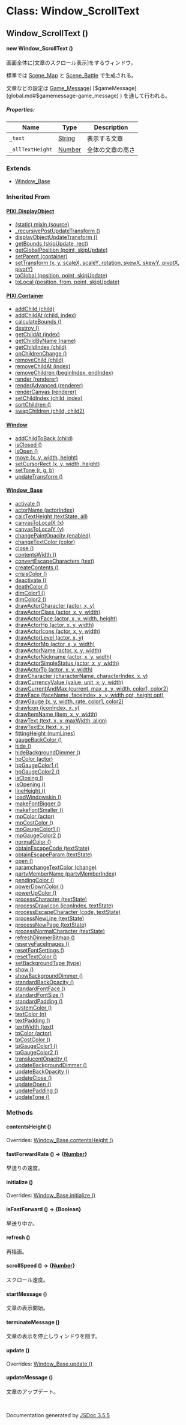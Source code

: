 # Class: Window_ScrollText

## Window_ScrollText ()

#### new Window_ScrollText ()
画面全体に[文章のスクロール表示]をするウィンドウ。

標準では [Scene_Map](Scene_Map.md) と [Scene_Battle](Scene_Battle.md) で生成される。

文章などの設定は [Game_Message](Game_Message.md)( [$gameMessage](global.md#$gamemessage-game_message) ) を通して行われる。


##### Properties:

| Name | Type | Description |
| --- | --- | --- |
| `_text` | [String](String.md) | 表示する文章 |
| `_allTextHeight` | [Number](Number.md) | 全体の文章の高さ |


### Extends

* [Window_Base](Window_Base.md)


### Inherited From

#### [PIXI.DisplayObject](PIXI.DisplayObject.md)

* [(static) mixin (source)](PIXI.DisplayObject.md#static-mixin-source)
* [\_recursivePostUpdateTransform ()](PIXI.DisplayObject.md#_recursivepostupdatetransform-)
* [displayObjectUpdateTransform ()](PIXI.DisplayObject.md#displayobjectupdatetransform-)
* [getBounds (skipUpdate, rect)](PIXI.DisplayObject.md#getbounds-skipupdate-rect--pixirectangle)
* [getGlobalPosition (point, skipUpdate)](PIXI.DisplayObject.md#getglobalposition-point-skipupdate--pixipoint)
* [setParent (container)](PIXI.DisplayObject.md#setparent-container--pixicontainer)
* [setTransform (x, y, scaleX, scaleY, rotation, skewX, skewY, pivotX, pivotY)](PIXI.DisplayObject.md#settransform-x-y-scalex-scaley-rotation-skewx-skewy-pivotx-pivoty--pixidisplayobject)
* [toGlobal (position, point, skipUpdate)](PIXI.DisplayObject.md#toglobal-position-point-skipupdate--pixipoint)
* [toLocal (position, from, point, skipUpdate)](PIXI.DisplayObject.md#tolocal-position-from-point-skipupdate--pixipoint)


#### [PIXI.Container](PIXI.Container.md)

* [addChild (child) ](PIXI.Container.md#addchild-child--pixidisplayobject)
* [addChildAt (child, index)](PIXI.Container.md#addchildat-child-index--pixidisplayobject)
* [calculateBounds ()](PIXI.Container.md#calculatebounds-)
* [destroy ()](PIXI.Container.md#destroy-)
* [getChildAt (index)](PIXI.Container.md#getchildat-index--pixidisplayobject)
* [getChildByName (name)](PIXI.Container.md#getchildbyname-name--pixidisplayobject)
* [getChildIndex (child)](PIXI.Container.md#getchildindex-child--pixidisplayobject)
* [onChildrenChange ()](PIXI.Container.md#onchildrenchange-)
* [removeChild (child)](PIXI.Container.md#removechild-child--pixidisplayobject)
* [removeChildAt (index)](PIXI.Container.md#removechildat-index--pixidisplayobject)
* [removeChildren (beginIndex, endIndex)](PIXI.Container.md#removechildren-beginindex-endindex--arraypixidisplayobject)
* [render (renderer)](PIXI.Container.md#render-renderer)
* [renderAdvanced (renderer)](PIXI.Container.md#renderadvanced-renderer)
* [renderCanvas (renderer)](PIXI.Container.md#rendercanvas-renderer)
* [setChildIndex (child, index)](PIXI.Container.md#setchildindex-child-index)
* [sortChildren ()](PIXI.Container.md#sortchildren-)
* [swapChildren (child, child2)](PIXI.Container.md#swapchildren-child-child2)

#### [Window](Window.md)

* [addChildToBack (child)](Window.md#addchildtoback-child--object)
* [isClosed ()](Window.md#isclosed---boolean)
* [isOpen ()](Window.md#isopen---boolean)
* [move (x, y, width, height)](Window.md#move-x-y-width-height)
* [setCursorRect (x, y, width, height)](Window.md#setcursorrect-x-y-width-height)
* [setTone (r, g, b)](Window.md#settone-r-g-b)
* [updateTransform ()](Window.md#updatetransform-)

#### [Window_Base](Window_Base.md)
* [activate ()](Window_Base.md#activate-)* [actorName (actorIndex)](Window_Base.md#actorname-actorindex--string)* [calcTextHeight (textState, all)](Window_Base.md#calctextheight-textstate-all--number)* [canvasToLocalX (x)](Window_Base.md#canvastolocalx-x--number)* [canvasToLocalY (y)](Window_Base.md#canvastolocaly-y--number)* [changePaintOpacity (enabled)](Window_Base.md#changepaintopacity-enabled)* [changeTextColor (color)](Window_Base.md#changetextcolor-color)* [close ()](Window_Base.md#close-)* [contentsWidth ()](Window_Base.md#contentswidth---number)* [convertEscapeCharacters (text)](Window_Base.md#convertescapecharacters-text--string)* [createContents ()](Window_Base.md#createcontents-)* [crisisColor ()](Window_Base.md#crisiscolor---string)* [deactivate ()](Window_Base.md#deactivate-)* [deathColor ()](Window_Base.md#deathcolor---string)* [dimColor1 ()](Window_Base.md#dimcolor1---string)* [dimColor2 ()](Window_Base.md#dimcolor2---string)* [drawActorCharacter (actor, x, y)](Window_Base.md#drawactorcharacter-actor-x-y)* [drawActorClass (actor, x, y, width)](Window_Base.md#drawactorclass-actor-x-y-width)* [drawActorFace (actor, x, y, width, height)](Window_Base.md#drawactorface-actor-x-y-width-height)* [drawActorHp (actor, x, y, width)](Window_Base.md#drawactorhp-actor-x-y-width)* [drawActorIcons (actor, x, y, width)](Window_Base.md#drawactoricons-actor-x-y-width)* [drawActorLevel (actor, x, y)](Window_Base.md#drawactorlevel-actor-x-y)* [drawActorMp (actor, x, y, width)](Window_Base.md#drawactormp-actor-x-y-width)* [drawActorName (actor, x, y, width)](Window_Base.md#drawactorname-actor-x-y-width)* [drawActorNickname (actor, x, y, width)](Window_Base.md#drawactornickname-actor-x-y-width)* [drawActorSimpleStatus (actor, x, y, width)](Window_Base.md#drawactorsimplestatus-actor-x-y-width)* [drawActorTp (actor, x, y, width)](Window_Base.md#drawactortp-actor-x-y-width)* [drawCharacter (characterName, characterIndex, x, y)](Window_Base.md#drawcharacter-charactername-characterindex-x-y)* [drawCurrencyValue (value, unit, x, y, width)](Window_Base.md#drawcurrencyvalue-value-unit-x-y-width)* [drawCurrentAndMax (current, max, x, y, width, color1, color2)](Window_Base.md#md#drawcurrentandmax-current-max-x-y-width-color1-color2)* [drawFace (faceName, faceIndex, x, y, width opt, height opt)](Window_Base.md#drawface-facename-faceindex-x-y-width-opt-height-opt)* [drawGauge (x, y, width, rate, color1, color2)](Window_Base.md#drawgauge-x-y-width-rate-color1-color2)* [drawIcon (iconIndex, x, y)](Window_Base.md#drawicon-iconindex-x-y)* [drawItemName (item, x, y, width)](Window_Base.md#drawitemname-item-x-y-width)* [drawText (text, x, y, maxWidth, align)](Window_Base.md#drawtext-text-x-y-maxwidth-align)* [drawTextEx (text, x, y)](Window_Base.md#drawtextex-text-x-y--number)* [fittingHeight (numLines)](Window_Base.md#fittingheight-numlines--number)* [gaugeBackColor ()](Window_Base.md#gaugebackcolor---string)* [hide ()](Window_Base.md#hide-)* [hideBackgroundDimmer ()](Window_Base.md#hidebackgrounddimmer-)* [hpColor (actor)](Window_Base.md#hpcolor-actor--string)* [hpGaugeColor1 ()](Window_Base.md#hpgaugecolor1---string)* [hpGaugeColor2 ()](Window_Base.md#hpgaugecolor2---string)* [isClosing ()](Window_Base.md#isclosing---boolean)* [isOpening ()](Window_Base.md#isopening---boolean)* [lineHeight ()](Window_Base.md#lineheight---number)* [loadWindowskin ()](Window_Base.md#loadwindowskin-)* [makeFontBigger ()](Window_Base.md#makefontbigger-)* [makeFontSmaller ()](Window_Base.md#makefontsmaller-)* [mpColor (actor)](Window_Base.md#mpcolor-actor--string)* [mpCostColor ()](Window_Base.md#mpcostcolor---string)* [mpGaugeColor1 ()](Window_Base.md#mpgaugecolor1---string)* [mpGaugeColor2 ()](Window_Base.md#mpgaugecolor2---string)* [normalColor ()](Window_Base.md#normalcolor---string)* [obtainEscapeCode (textState)](Window_Base.md#obtainescapecode-textstate)* [obtainEscapeParam (textState)](Window_Base.md#obtainescapeparam-textstate--numberstring)* [open ()](Window_Base.md#open-)* [paramchangeTextColor (change)](Window_Base.md#paramchangetextcolor-change--string)* [partyMemberName (partyMemberIndex)](Window_Base.md#partymembername-partymemberindex--string)* [pendingColor ()](Window_Base.md#pendingcolor---string)* [powerDownColor ()](Window_Base.md#powerdowncolor---string)* [powerUpColor ()](Window_Base.md#powerupcolor---string)* [processCharacter (textState)](Window_Base.md#processcharacter-textstate)* [processDrawIcon (iconIndex, textState)](Window_Base.md#processdrawicon-iconindex-textstate)* [processEscapeCharacter (code, textState)](Window_Base.md#processescapecharacter-code-textstate)* [processNewLine (textState)](Window_Base.md#processnewline-textstate)* [processNewPage (textState)](Window_Base.md#processnewpage-textstate)* [processNormalCharacter (textState)](Window_Base.md#processnormalcharacter-textstate)* [refreshDimmerBitmap ()](Window_Base.md#refreshdimmerbitmap-)* [reserveFaceImages ()](Window_Base.md#reservefaceimages-)* [resetFontSettings ()](Window_Base.md#resetfontsettings-)* [resetTextColor ()](Window_Base.md#resettextcolor-)* [setBackgroundType (type)](Window_Base.md#setbackgroundtype-type)* [show ()](Window_Base.md#show-)* [showBackgroundDimmer ()](Window_Base.md#showbackgrounddimmer-)* [standardBackOpacity ()](Window_Base.md#standardbackopacity---number)* [standardFontFace ()](Window_Base.md#standardfontface---string)* [standardFontSize ()](Window_Base.md#standardfontsize---number)* [standardPadding ()](Window_Base.md#standardpadding---number)* [systemColor ()](Window_Base.md#systemcolor---string)* [textColor (n)](Window_Base.md#textcolor-n--string)* [textPadding ()](Window_Base.md#textpadding---number)* [textWidth (text)](Window_Base.md#textwidth-text--number)* [tpColor (actor)](Window_Base.md#tpcolor-actor--string)* [tpCostColor ()](Window_Base.md#tpcostcolor---string)* [tpGaugeColor1 ()](Window_Base.md#tpgaugecolor1---string)* [tpGaugeColor2 ()](Window_Base.md#tpgaugecolor2---string)* [translucentOpacity ()](Window_Base.md#translucentopacity---number)* [updateBackgroundDimmer ()](Window_Base.md#updatebackgrounddimmer-)* [updateBackOpacity ()](Window_Base.md#updatebackopacity-)* [updateClose ()](Window_Base.md#updateclose-)* [updateOpen ()](Window_Base.md#updateopen-)* [updatePadding ()](Window_Base.md#updatepadding-)* [updateTone ()](Window_Base.md#updatetone-)### Methods

#### contentsHeight ()
Overrides: [Window_Base.contentsHeight ()](Window_Base#contentsHeight)


#### fastForwardRate () → {[Number](Number.md)}
早送りの速度。


#### initialize ()
Overrides: [Window_Base.initialize ()](Window_Base.md#initialize)


#### isFastForward () → {Boolean}
早送り中か。


#### refresh ()
再描画。


#### scrollSpeed () → {[Number](Number.md)}
スクロール速度。


#### startMessage ()
文章の表示開始。


#### terminateMessage ()
文章の表示を停止しウィンドウを隠す。


#### update ()
Overrides: [Window_Base.update ()](Window_Base.md#update)


#### updateMessage ()
文章のアップデート。


 <br>

  Documentation generated by [JSDoc 3.5.5](https://github.com/jsdoc3/jsdoc)
